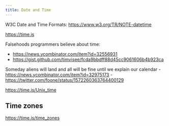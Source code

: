 ```yaml
---
title: Date and Time
---
```


W3C Date and Time Formats: https://www.w3.org/TR/NOTE-datetime

https://time.is

Falsehoods programmers believe about time:

- https://news.ycombinator.com/item?id=32556931
- https://gist.github.com/timvisee/fcda9bbdff88d45cc9061606b4b923ca

Someday aliens will land and all will be fine until we explain our calendar - https://news.ycombinator.com/item?id=32975173 - https://twitter.com/foone/status/1572260363764400129

https://time.is/Unix_time

## Time zones

https://time.is/time_zones
